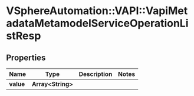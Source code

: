 # VSphereAutomation::VAPI::VapiMetadataMetamodelServiceOperationListResp

## Properties
Name | Type | Description | Notes
------------ | ------------- | ------------- | -------------
**value** | **Array&lt;String&gt;** |  | 


